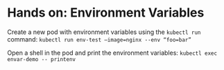 # Hands on: Environment Variables

Create a new pod with environment variables using the `kubectl run` command:
`kubectl run env-test –image=nginx --env “foo=bar”`

Open a shell in the pod and print the environment variables:
`kubectl exec envar-demo -- printenv`
